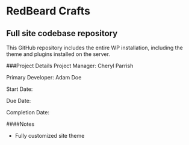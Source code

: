 RedBeard Crafts
==============

Full site codebase repository
--------------

This GitHub repository includes the entire WP installation, including the theme and plugins installed on the server.

###Project Details
Project Manager: Cheryl Parrish

Primary Developer: Adam Doe

Start Date:

Due Date:

Completion Date:

####Notes
* Fully customized site theme
